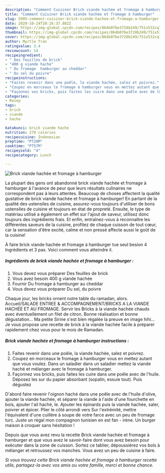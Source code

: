 ```yaml
---
description: "Comment Cuisiner Brick viande hachée et fromage à hamburger"
title: "Comment Cuisiner Brick viande hachée et fromage à hamburger"
slug: 5995-comment-cuisiner-brick-viande-hachee-et-fromage-a-hamburger
date: 2020-10-24T20:16:37.882Z
image: https://img-global.cpcdn.com/recipes/864b07be3728b249/751x532cq70/brick-viande-hachee-et-fromage-a-hamburger-photo-principale-de-la-recette.jpg
thumbnail: https://img-global.cpcdn.com/recipes/864b07be3728b249/751x532cq70/brick-viande-hachee-et-fromage-a-hamburger-photo-principale-de-la-recette.jpg
cover: https://img-global.cpcdn.com/recipes/864b07be3728b249/751x532cq70/brick-viande-hachee-et-fromage-a-hamburger-photo-principale-de-la-recette.jpg
author: Myrtle Tran
ratingvalue: 3.4
reviewcount: 14
recipeingredient:
- " Des feuilles de brick"
- "400 g viande hache"
- " Du fromage  hamburger au cheddar"
- " Du sel du poivre"
recipeinstructions:
- "Faites revenir dans une poêle, la viande hachée, salez et poivrez."
- "Coupez en morceaux le fromage à hamburger vous en mettez autant que vous voulez. Dans un saladier dans un saladier mettez la viande haché et mélanger avec le fromage à hamburger."
- "Façonnez vos bricks, puis faites les cuire dans une poêle avec de l&#39;huile. Déposez les sur du papier absorbant (sopalin, essuie tout). Puis dégustez"
categories:
- Resep
tags:
- brick
- viande
- hache

katakunci: brick viande hache 
nutrition: 279 calories
recipecuisine: Indonesian
preptime: "PT28M"
cooktime: "PT57M"
recipeyield: "4"
recipecategory: Lunch

---
```



![Brick viande hachée et fromage à hamburger](https://img-global.cpcdn.com/recipes/864b07be3728b249/751x532cq70/brick-viande-hachee-et-fromage-a-hamburger-photo-principale-de-la-recette.jpg)

La plupart des gens ont abandonné brick viande hachée et fromage à hamburger à l'avance de peur que leurs résultats culinaires ne correspondent pas à leurs attentes. Beaucoup de choses affectent la qualité gustative de brick viande hachée et fromage à hamburger! En partant de la qualité des ustensiles de cuisine, assurez-vous toujours d'utiliser de bons ustensiles de cuisine et toujours en état de propreté. Ensuite, le type de matériau utilisé a également un effet sur l'ajout de saveur, utilisez donc toujours des ingrédients frais. Et enfin, entraînez-vous à reconnaître les différentes saveurs de la cuisine, profitez de chaque cuisson de tout cœur, car la sensation d'être excité, calme et non pressé affecte aussi le goût de la cuisine!

<!--inarticleads1-->

À faire brick viande hachée et fromage à hamburger tue seul besion 4 Ingrédients et 3 pas. Voici comment vous atteindre il.

##### Ingrédients de brick viande hachée et fromage à hamburger :

1. Vous devez vous préparer  Des feuilles de brick
1. Vous avez besoin 400 g viande hachée
1. Fournir  Du fromage à hamburger au cheddar
1. Vous devez vous préparer  Du sel, du poivre


Chaque jour, les bricks ornent notre table du ramadan, alors. Accueil/SALADE ENTREE &amp; ACCOMPAGNEMENT/BRICKS A LA VIANDE HACHÉE ET AU FROMAGE. Servir les Bricks à la viande hachée chauds avec éventuellement un filet de citron. Bonne réalisation et bonne dégustation… Ma petite Sirine s&#39;est bien régalée la preuve en image hihi… Je vous propose une recette de brick à la viande hachée facile à préparer rapidement chez vous pour le mois de Ramadan. 

<!--inarticleads2-->

##### Brick viande hachée et fromage à hamburger instructions :

1. Faites revenir dans une poêle, la viande hachée, salez et poivrez.
1. Coupez en morceaux le fromage à hamburger vous en mettez autant que vous voulez. Dans un saladier dans un saladier mettez la viande haché et mélanger avec le fromage à hamburger.
1. Façonnez vos bricks, puis faites les cuire dans une poêle avec de l&#39;huile. Déposez les sur du papier absorbant (sopalin, essuie tout). Puis dégustez


D&#39;abord faire revenir l&#39;oignon haché dans une poêle avec de l&#39;huile d&#39;olive, ajouter la viande hachée, et séparer la viande à l&#39;aide d&#39;une fourchette en bois, ajouter l&#39;ail haché, le. Ajouter les épinards puis la viande hachée, saler, poivrer et épicer. Plier le côté arrondi vers Sur l&#39;extrémité, mettre l&#39;équivalent d&#39;une cuillère à soupe de votre farce avec un peu de fromage turc. Juste un régal mon compagnon tunisien en est fan - irène. Un burger maison à croquer sans hésitation ! 

<!--inarticleads1-->

<p>
Depuis que vous avez revu la recette Brick viande hachée et fromage à hamburger et que vous avez le savoir-faire dont vous avez besoin pour exécuter dans la zone de cuisson. Sortez ce tablier, dépoussiérez vos bols à mélanger et retroussez vos manches. Vous avez un peu de cuisine à faire.
</p>

<p>
<i>Si vous trouvez cette Brick viande hachée et fromage à hamburger recette utile, partagez-la avec vos amis ou votre famille, merci et bonne chance.</i>
</p>
